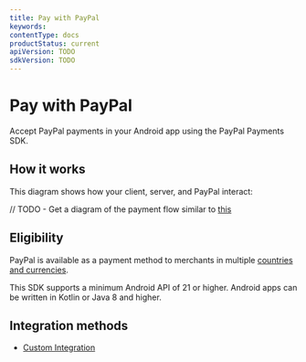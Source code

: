 ```yaml
---
title: Pay with PayPal
keywords: 
contentType: docs
productStatus: current
apiVersion: TODO
sdkVersion: TODO
---
```

# Pay with PayPal

Accept PayPal payments in your Android app using the PayPal Payments SDK.

## How it works

This diagram shows how your client, server, and PayPal interact:

// TODO - Get a diagram of the payment flow similar to [this](https://developer.paypal.com/braintree/docs/start/overview#how-it-works)

## Eligibility

PayPal is available as a payment method to merchants in multiple [countries and currencies](https://developer.paypal.com/docs/checkout/payment-methods/).

This SDK supports a minimum Android API of 21 or higher.
Android apps can be written in Kotlin or Java 8 and higher.

## Integration methods

- [Custom Integration](integration.md)
